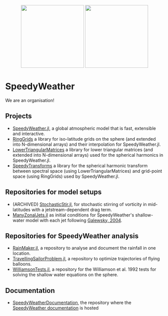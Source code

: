 <p align="center">
  <img src="https://github.com/user-attachments/assets/7259f148-a920-4f79-adb2-6659e0cf917b" width="200">
  <img src="https://github.com/user-attachments/assets/c937542e-3cb7-4860-bffd-4991cac4301f" width="200"><br>
</p>

# SpeedyWeather
We are an organisation!

## Projects

- [SpeedyWeather.jl](https://github.com/SpeedyWeather/SpeedyWeather.jl), a global atmospheric model that is fast, extensible and interactive.
- [RingGrids](https://speedyweather.github.io/SpeedyWeather.jl/dev/ringgrids/) a library for iso-latitude grids on the sphere (and extended into N-dimensional arrays) and their interpolation for SpeedyWeather.jl.
- [LowerTriangularMatrices](https://speedyweather.github.io/SpeedyWeather.jl/dev/lowertriangularmatrices/) a library for lower triangular matrices (and extended into N-dimensional arrays) used for the spherical harmonics in SpeedyWeather.jl.
- [SpeedyTransforms](https://speedyweather.github.io/SpeedyWeather.jl/dev/speedytransforms/) a library for the spherical harmonic transform between spectral space (using LowerTriangularMatrices) and grid-point space (using RingGrids) used by SpeedyWeather.jl.

## Repositories for model setups

- (ARCHIVED) [StochasticStir.jl](https://github.com/SpeedyWeather/StochasticStir.jl), for stochastic stirring of vorticity in mid-latitudes with a jetstream-dependent drag term.
- [ManyZonalJets.jl](https://github.com/SpeedyWeather/ManyZonalJets.jl) as initial conditions for SpeedyWeather's shallow-water model with each jet following [Galewsky, 2004](https://doi.org/10.3402/tellusa.v56i5.14436).

## Repositories for SpeedyWeather analysis

- [RainMaker.jl](https://github.com/SpeedyWeather/RainMaker.jl), a repository to analyse and document the rainfall in one location.
- [TravellingSailorProblem.jl](https://github.com/SpeedyWeather/TravellingSailorProblem.jl), a repository to optimize trajectories of flying balloons.
- [WilliamsonTests.jl](https://github.com/SpeedyWeather/WilliamsonTests.jl), a repository for the Williamson et al. 1992 tests for solving the shallow water equations on the sphere.

## Documentation

- [SpeedyWeatherDocumentation](https://github.com/SpeedyWeather/SpeedyWeatherDocumentation), the repository where the [SpeedyWeather documentation](https://speedyweather.github.io) is hosted 
